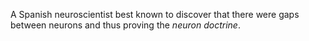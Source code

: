 A Spanish neuroscientist best known to discover that there were gaps between
neurons and thus proving the *neuron doctrine*.
